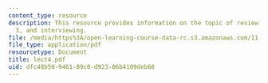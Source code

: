 ```yaml
---
content_type: resource
description: This resource provides information on the topic of review of assignment
  3, and interviewing.
file: /media/https%3A/open-learning-course-data-rc.s3.amazonaws.com/11-027-city-to-city-comparing-researching-and-writing-about-cities-spring-2006/dfc48b50946189c0d92306b4109deb68_lect4.pdf
file_type: application/pdf
resourcetype: Document
title: lect4.pdf
uid: dfc48b50-9461-89c0-d923-06b4109deb68
---
```

